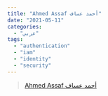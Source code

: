 ```yaml
---
title: "Ahmed Assaf أحمد عساف"
date: "2021-05-11"
categories:
  - "عربي"
tags:
  - "authentication"
  - "iam"
  - "identity"
  - "security"
---
```


> [Ahmed Assaf أحمد عساف](https://www.youtube.com/channel/UCtfkIxiNfby5mikYowtNWRg)
